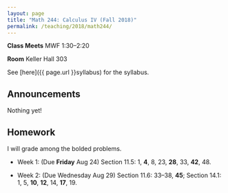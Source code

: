 ```yaml
---
layout: page
title: "Math 244: Calculus IV (Fall 2018)"
permalink: /teaching/2018/math244/
---
```


**Class Meets** MWF 1:30–2:20

**Room** Keller Hall 303

See [here]({{ page.url }}syllabus) for the syllabus.

Announcements
-------------

Nothing yet!

Homework
--------

I will grade among the bolded problems.

* Week 1: (Due **Friday** Aug 24) Section 11.5: 1, **4**, 8, 23, **28**, 33, **42**, 48.

* Week 2: (Due Wednesday Aug 29) Section 11.6: 33–38, **45**; Section 14.1: 1, 5, **10**, **12**, 14, **17**, 19.


